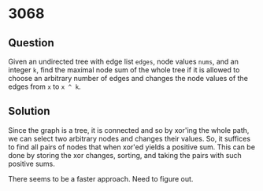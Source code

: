 # 3068

## Question

Given an undirected tree with edge list `edges`, node values `nums`, and an integer `k`, find the maximal node sum of the whole tree if it is allowed to choose an arbitrary number of edges and changes the node values of the edges from `x` to `x ^ k`.

## Solution

Since the graph is a tree, it is connected and so by xor'ing the whole path, we can select two arbitrary nodes and changes their values. So, it suffices to find all pairs of nodes that when xor'ed yields a positive sum. This can be done by storing the xor changes, sorting, and taking the pairs with such positive sums.

There seems to be a faster approach. Need to figure out.

